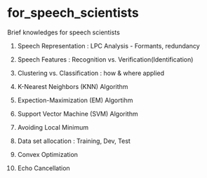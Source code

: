 # for_speech_scientists
Brief knowledges for speech scientists

1. Speech Representation : LPC Analysis - Formants, redundancy

2. Speech Features : Recognition vs. Verification(Identification)

3. Clustering vs. Classification : how & where applied

4. K-Nearest Neighbors (KNN) Algorithm

5. Expection-Maximization (EM) Algortihm

6. Support Vector Machine (SVM) Algorithm

7. Avoiding Local Minimum

8. Data set allocation : Training, Dev, Test

9. Convex Optimization

10. Echo Cancellation
